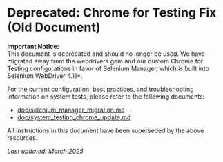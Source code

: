 # Deprecated: Chrome for Testing Fix (Old Document)

**Important Notice:**  
This document is deprecated and should no longer be used. We have migrated away from the webdrivers gem and our custom Chrome for Testing configurations in favor of Selenium Manager, which is built into Selenium WebDriver 4.11+.

For the current configuration, best practices, and troubleshooting information on system tests, please refer to the following documents:
- [doc/selenium_manager_migration.md](../doc/selenium_manager_migration.md)
- [doc/system_testing_chrome_update.md](../doc/system_testing_chrome_update.md)

All instructions in this document have been superseded by the above resources.

_Last updated: March 2025_

